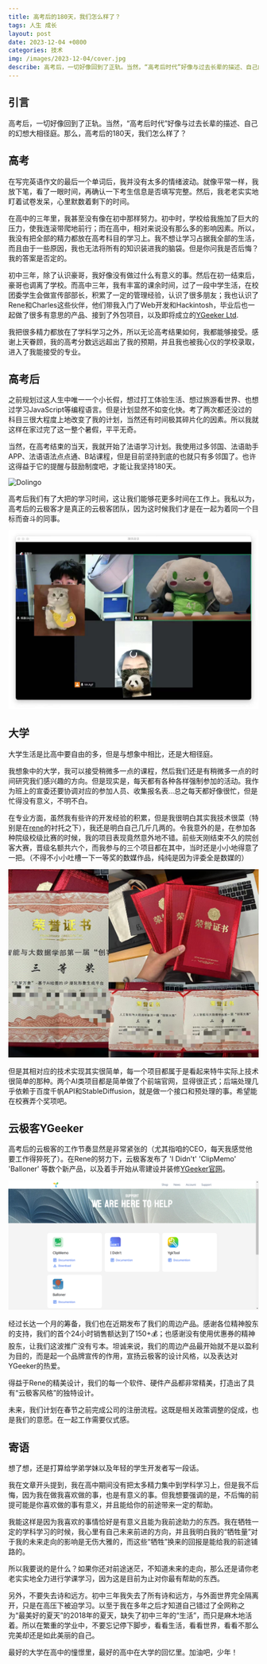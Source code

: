 ```yaml
---
title: 高考后的180天，我们怎么样了？
tags: 人生 成长
layout: post
date: 2023-12-04 +0800
categories: 技术
img: /images/2023-12-04/cover.jpg
describe: 高考后，一切好像回到了正轨。当然，“高考后时代”好像与过去长辈的描述、自己的幻想大相径庭。那么，高考后的180天，我们怎么样了？
---
```


## 引言

高考后，一切好像回到了正轨。当然，“高考后时代”好像与过去长辈的描述、自己的幻想大相径庭。那么，高考后的180天，我们怎么样了？

## 高考

在写完英语作文的最后一个单词后，我并没有太多的情绪波动。就像平常一样，我放下笔，看了一眼时间，再确认一下考生信息是否填写完整。然后，我老老实实地盯着试卷发呆，心里默数着剩下的时间。

在高中的三年里，我甚至没有像在初中那样努力。初中时，学校给我施加了巨大的压力，使我连滚带爬地前行；而在高中，相对来说没有那么多的影响因素。所以，我没有把全部的精力都放在高考科目的学习上。我不想让学习占据我全部的生活，而且由于一些原因，我也无法将所有的知识装进我的脑袋。但是你问我是否后悔？我的答案是否定的。

初中三年，除了认识豪哥，我好像没有做过什么有意义的事。然后在初一结束后，豪哥也调离了学校。而高中三年，我有丰富的课余时间，过了一段中学生活，在校团委学生会做宣传部部长，积累了一定的管理经验，认识了很多朋友；我也认识了Rene和Charles这些伙伴，他们带我入门了Web开发和Hackintosh，毕业后也一起做了很多有意思的产品、接到了外包项目，以及即将成立的[YGeeker Ltd](https://ygeeker.com).

我把很多精力都放在了学科学习之外，所以无论高考结果如何，我都能够接受。感谢上天眷顾，我的高考分数远远超出了我的预期，并且我也被我心仪的学校录取，进入了我能接受的专业。

## 高考后

之前规划过这人生中唯一一个小长假，想过打工体验生活、想过旅游看世界、也想过学习JavaScript等编程语言。但是计划显然不如变化快。考了两次都还没过的科目三很大程度上地改变了我的计划，当然还有时间极其碎片化的因素。所以我就这样在家过完了这一整个暑假，平平无奇。

当然，在高考结束的当天，我就开始了法语学习计划。我使用过多邻国、法语助手APP、法语语法点点通、B站课程，但是目前坚持到底的也就只有多邻国了。也许这得益于它的提醒与鼓励制度吧，才能让我坚持180天。

![Dolingo]()

高考后我们有了大把的学习时间，这让我们能够花更多时间在工作上。我私以为，高考后的云极客才是真正的云极客团队，因为这时候我们才是在一起为着同一个目标而奋斗的同事。

![We](/images/2023-12-04/we.jpg)

## 大学

大学生活是比高中要自由的多，但是与想象中相比，还是大相径庭。

我想象中的大学，我可以接受稍微多一点的课程，然后我们还是有稍微多一点的时间研究我们感兴趣的方向。但是现实是，每天都有各种各样强制参加的活动。我作为班上的宣委还要协调对应的参加人员、收集报名表...总之每天都好像很忙，但是忙得没有意义，不明不白。

在专业方面，虽然我有些许的开发经验的积累，但是我很明白其实我技术很菜（特别是在[rene](https://rene.wang)的衬托之下），我还是明白自己几斤几两的。令我意外的是，在参加各种院级校级比赛的时候，我的项目表现竟然意外地不错。前些天刚结束不久的院创客大赛，晋级名额共六个，而我参与的三个项目都在其中，当时还是小小地得意了一把。（不得不小小吐槽一下一等奖的数媒作品，纯纯是因为评委全是数媒的）

![获奖](/images/2023-12-04/win.jpg)

但是其相对应的技术实现其实很简单，每一个项目都属于是看起来特牛实际上技术很简单的那种。两个AI类项目都是简单做了个前端官网，显得很正式；后端处理几乎依赖于百度千帆API和StableDiffusion，就是做一个接口和预处理的事。希望能在校赛弄个奖项吧。

## 云极客YGeeker

高考后的云极客的工作节奏显然是非常紧张的（尤其指咱的CEO，每天我感觉他要工作得猝死了）。在Rene的努力下，云极客发布了 'I Didn't' 'ClipMemo' 'Balloner' 等数个新产品，以及着手开始从零建设并装修[YGeeker官网](https://ygeeker.com)。

![YGeeker官网](/images/2023-12-04/ygeekerweb.png)

经过长达一个月的筹备，我们也在近期发布了我们的周边产品。感谢各位精神股东的支持，我们的首个24小时销售额达到了150+💰；也感谢没有使用优惠券的精神股东，让我们这波推广没有亏本。坦诚来说，我们的周边产品最开始就不是以盈利为目的，而是起一个品牌宣传的作用，宣扬云极客的设计风格，以及表达对YGeeker的热爱。

得益于Rene的精美设计，我们的每一个软件、硬件产品都非常精美，打造出了具有“云极客风格”的独特设计。

未来，我们计划在春节之前完成公司的注册流程。这既是相关政策调整的促成，也是我们的意愿。在一起工作需要仪式感。

## 寄语

想了想，还是打算给学弟学妹以及年轻的学生开发者写一段话。

我在文章开头提到，我在高中期间没有把太多精力集中到学科学习上，但是我不后悔，因为我在做我喜欢做的事，也是有意义的事。但我想要强调的是，不后悔的前提可能是你喜欢做的事有意义，并且能给你的前途带来一定的帮助。

我能这样是因为我喜欢的事情恰好是有意义且能为我前途助力的东西。我在牺牲一定的学科学习的时候，我心里有自己未来前进的方向，并且我明白我的“牺牲量”对于我的未来走向的影响是无伤大雅的，而这些“牺牲”换来的回报是能给我的前途铺路的。

所以我要说的是什么？如果你还对前途迷茫，不知道未来的走向，那么还是请你老老实实地全力进行学课学习，因为这是目前为止对你最有帮助的东西。

另外，不要失去诗和远方。初中三年我失去了所有诗和远方，与外面世界完全隔离开，只是在高压下被迫学习。以至于我在多年之后才知道自己错过了全网称之为“最美好的夏天”的2018年的夏天，缺失了初中三年的“生活”，而只是麻木地活着。所以在繁重的学业中，不要忘记停下脚步，看看生活，看看世界，看看不那么完美却还是如此美丽的自己。

最好的大学在高中的憧憬里，最好的高中在大学的回忆里。加油吧，少年！
